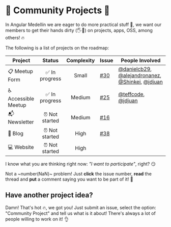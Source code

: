 # 💼 Community Projects 💼

In Angular Medellín we are eager to do more practical stuff 🙋, we want our members to get their hands dirty (🖐💩) on projects, apps, OSS, among others! 🔥 

The following is a list of projects on the roadmap:

| Project             | Status          | Complexity | Issue | People Involved     |
| --------------------|:---------------:|:----------:|-------|---------------------|
| 📋 Meetup Form      | ✅ In progress | Small      | [#30] | [@danielcb29], [@alejandronanez], [@Shinkei], [@jdjuan]
| ♿ Accessible Meetup| ✅ In progress | Medium     | [#25] | [@teffcode], [@jdjuan]
| 📬 Newsletter       | ⏰ Not started | Medium     | [#16] |
| 📢 Blog             | ⏰ Not started | High       | [#38] |
| 💻 Website          | ⏰ Not started | High       |       |

I know what you are thinking right now: *"I want to participate"*, right? 😏

Not a ~number(NaN)~ problem! Just **click** the issue number, **read** the thread and **put** a comment saying you want to be part of it! 💪

## Have another project idea?

Damn! That's hot 🔥, we got you! Just submit an issue, select the option: "Community Project" and tell us what is it about! There's always a lot of people willing to work on it! 👌

[#30]: https://github.com/angular-medellin/meetup/issues/30
[#25]: https://github.com/angular-medellin/meetup/issues/25
[#16]: https://github.com/angular-medellin/meetup/issues/16
[#38]: https://github.com/angular-medellin/meetup/issues/38
[@Shinkei]: https://github.com/Shinkei
[@alejandronanez]: https://github.com/alejandronanez
[@danielcb29]: https://github.com/danielcb29
[@jdjuan]: https://github.com/jdjuan
[@teffcode]: https://github.com/teffcode11
